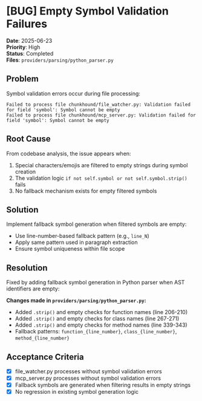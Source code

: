 # [BUG] Empty Symbol Validation Failures

**Date**: 2025-06-23  
**Priority**: High  
**Status**: Completed  
**Files**: `providers/parsing/python_parser.py`

## Problem

Symbol validation errors occur during file processing:
```
Failed to process file chunkhound/file_watcher.py: Validation failed for field 'symbol': Symbol cannot be empty
Failed to process file chunkhound/mcp_server.py: Validation failed for field 'symbol': Symbol cannot be empty
```

## Root Cause

From codebase analysis, the issue appears when:
1. Special characters/emojis are filtered to empty strings during symbol creation
2. The validation logic `if not self.symbol or not self.symbol.strip()` fails
3. No fallback mechanism exists for empty filtered symbols

## Solution

Implement fallback symbol generation when filtered symbols are empty:
- Use line-number-based fallback pattern (e.g., `line_N`)
- Apply same pattern used in paragraph extraction
- Ensure symbol uniqueness within file scope

## Resolution

Fixed by adding fallback symbol generation in Python parser when AST identifiers are empty:

**Changes made in `providers/parsing/python_parser.py`:**
- Added `.strip()` and empty checks for function names (line 206-210)  
- Added `.strip()` and empty checks for class names (line 267-271)
- Added `.strip()` and empty checks for method names (line 339-343)
- Fallback patterns: `function_{line_number}`, `class_{line_number}`, `method_{line_number}`

## Acceptance Criteria

- [x] file_watcher.py processes without symbol validation errors
- [x] mcp_server.py processes without symbol validation errors  
- [x] Fallback symbols are generated when filtering results in empty strings
- [x] No regression in existing symbol generation logic